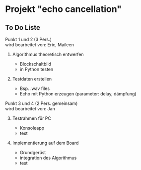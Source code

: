 # Projekt "echo cancellation"

## To Do Liste

Punkt 1 und 2 (3 Pers.)  
wird bearbeitet von: Eric, Maileen  
1. Algorithmus theoretisch entwerfen  
    - Blockschaltbild
    - in Python testen

2. Testdaten erstellen
    - Bsp. .wav files
    - Echo mit Python erzeugen (parameter: delay, dämpfung)


Punkt 3 und 4 (2 Pers. gemeinsam)  
wird bearbeitet von: Jan

3. Testrahmen für PC    
    - Konsoleapp
    - test

4. Implementierung auf dem Board 
    - Grundgerüst
    - integration des Algorithmus
    - test
